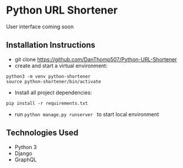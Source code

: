 # Python URL Shortener

User interface coming soon

## Installation Instructions

* git clone <https://github.com/DanThomp507/Python-URL-Shortener>
* create and start a virtual environment:
```
python3 -m venv python-shortener
source python-shortener/bin/activate
```
* Install all project dependencies: 
```
pip install -r requirements.txt
```
* run ```python manage.py runserver ``` to start local environment

## Technologies Used

* Python 3
* Django
* GraphQL